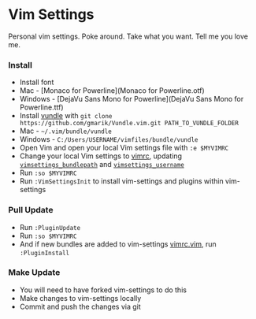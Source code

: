 # Vim Settings

Personal vim settings. Poke around. Take what you want. Tell me you love me.

### Install
- Install font
 - Mac - [Monaco for Powerline](Monaco for Powerline.otf)
 - Windows - [DejaVu Sans Mono for Powerline](DejaVu Sans Mono for Powerline.ttf)
- Install [vundle](https://github.com/gmarik/vundle) with ```git clone https://github.com/gmarik/Vundle.vim.git PATH_TO_VUNDLE_FOLDER```
 - Mac - ```~/.vim/bundle/vundle```
 - Windows - ```C:/Users/USERNAME/vimfiles/bundle/vundle```
- Open Vim and open your local Vim settings file with ```:e $MYVIMRC```
- Change your local Vim settings to [vimrc](vimrc), updating [```vimsettings_bundlepath```](vimrc#L2) and [```vimsettings_username```](vimrc#L4)
- Run ```:so $MYVIMRC```
- Run ```:VimSettingsInit``` to install vim-settings and plugins within vim-settings

### Pull Update
- Run ```:PluginUpdate```
- Run ```:so $MYVIMRC```
- And if new bundles are added to vim-settings [vimrc.vim](vimrc.vim), run ```:PluginInstall```

### Make Update 
- You will need to have forked vim-settings to do this
- Make changes to vim-settings locally
- Commit and push the changes via git
